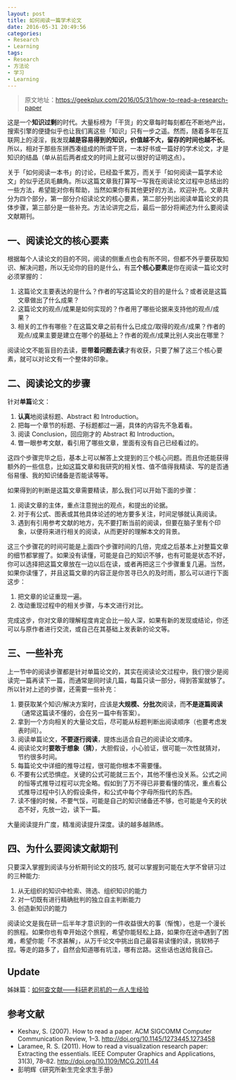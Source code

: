 ```yaml
---
layout: post
title: 如何阅读一篇学术论文
date: 2016-05-31 20:49:56
categories:
- Research
- Learning
tags:
- Research
- 方法论
- 学习
- Learning
---
```


> 原文地址：[https://geekplux.com/2016/05/31/how-to-read-a-research-paper ](https://geekplux.com/2016/05/31/how-to-read-a-research-paper)

这是一个**知识过剩**的时代。大量标榜为「干货」的文章每时每刻都在不断地产出，搜索引擎的便捷似乎也让我们离这些「知识」只有一步之遥。然而，随着多年在互联网上的浸淫，我发现**越是容易得到的知识，价值越不大，留存的时间也越不长**。所以，相对于那些东拼西凑组成的所谓干货，一本好书或一篇好的学术论文，才是知识的结晶（单从前后两者成文的时间上就可以很好的证明这点）。

关于「如何阅读一本书」的讨论，已经盈千累万，而关于「如何阅读一篇学术论文」的似乎还凤毛麟角。所以这篇文章我打算写一写我在阅读论文过程中总结出的一些方法，希望能对你有帮助，当然如果你有其他更好的方法，欢迎补充。文章共分为四个部分，第一部分介绍读论文的核心要素，第二部分列出阅读单篇论文的具体步骤，第三部分是一些补充。方法论讲完之后，最后一部分将阐述为什么要阅读文献期刊。



## 一、阅读论文的核心要素

根据每个人读论文的目的不同，阅读的侧重点也会有所不同，但都不外乎要获取知识、解决问题，所以无论你的目的是什么，有**三个核心要素**是你在阅读一篇论文时必须掌握的：

1. 这篇论文主要表达的是什么？作者的写这篇论文的目的是什么？或者说是这篇文章做出了什么成果？
2. 这篇论文的观点/成果是如何实现的？作者用了哪些论据来支持他的观点/成果？
3. 相关的工作有哪些？在这篇文章之前有什么已成立/取得的观点/成果？作者的观点/成果主要是建立在哪个的基础上？作者的观点/成果比别人突出在哪里？

阅读论文不能盲目的去读，要**带着问题去读**才有收获，只要了解了这三个核心要素，就可以对论文有一个整体的印象。






## 二、阅读论文的步骤

针对**单篇**论文：

1. **认真**地阅读标题、Abstract 和 Introduction。
2. 把每一个章节的标题、子标题都过一遍，具体的内容先不急着看。
3. 阅读 Conclusion，回应刚才的 Abstract 和 Introduction。
4. 瞥一眼参考文献，看引用了哪些文章，里面有没有自己已经看过的。

这四个步骤完毕之后，基本上可以解答上文提到的三个核心问题。而且你还能获得额外的一些信息，比如这篇文章和我研究的相关性、值不值得我精读、写的是否通俗易懂、我的知识储备是否能读等等。


如果得到的判断是这篇文章需要精读，那么我们可以开始下面的步骤：

1. 阅读文章的主体，重点注意抛出的观点，和提出的论据。
2. 对于有公式、图表或其他具体论述的地方要多关注，时间足够就认真阅读。
3. 遇到有引用参考文献的地方，先不要打断当前的阅读，但要在脑子里有个印象，以便将来进行相关的阅读，从而更好的理解本文的背景。


这三个步骤花的时间可能是上面四个步骤时间的几倍，完成之后基本上对整篇文章的细节都掌握了。如果没有读懂，可能是自己的知识不够，也有可能是状态不好，你可以选择把这篇文章放在一边以后在读，或者再把这三个步骤重复几遍。当然，如果你读懂了，并且这篇文章的内容正是你苦寻已久的及时雨，那么可以进行下面这步：

1. 把文章的论证重现一遍。
2. 改动重现过程中的相关步骤，与本文进行对比。


完成这步，你对文章的理解程度肯定会比一般人深，如果有新的发现或结论，你还可以与原作者进行交流，或自己在其基础上发表新的论文等。



## 三、一些补充

上一节中的阅读步骤都是针对单篇论文的，其实在阅读论文过程中，我们很少是阅读完一篇再读下一篇，而通常是同时读几篇，每篇只读一部分，得到答案就够了。所以针对上述的步骤，还需要一些补充：

1. 要获取某个知识/解决方案时，应该是**大规模、分批次**阅读，而**不是逐篇阅读**（通常这篇读不懂的，会在另一篇中有答案）。
2. 拿到一个方向相关的大量论文后，尽可能从标题判断出阅读顺序（也要考虑发表时间）。
3. 阅读单篇论文，**不要逐行阅读**，提炼出适合自己的阅读论文顺序。
4. 阅读论文时**要敢于想象（猜）**，大胆假设，小心验证，很可能一次性就猜对，节约很多时间。
5. 每篇论文中详细的推导过程，很可能你根本不需要懂。
6. 不要有公式恐惧症。关键的公式可能就三五个，其他不懂也没关系。公式之间的恒等式推导过程可以完全略。假如到了万不得已非要看懂的情况，重点看公式推导过程中引入的假设条件，和公式中每个字母所指代的东西。
7. 读不懂的时候，不要气馁，可能是自己的知识储备还不够，也可能是今天的状态不好，先放一边，读下一篇。

大量阅读提升广度，精准阅读提升深度。读的越多越熟练。



## 四、为什么要阅读文献期刊

只要深入掌握到阅读与分析期刊论文的技巧, 就可以掌握到可能在大学不曾研习过的三种能力:

1. 从无组织的知识中检索、筛选、组织知识的能力
2. 对一切既有进行精确批判的独立自主判断能力
3. 创造新知识的能力


阅读论文是我在研一后半年才意识到的一件收益很大的事（惭愧），也是一个漫长的旅程。如果你也有幸开始这个旅程，希望你能轻松上路，如果你在途中遇到了困难，希望你能「不求甚解」，从万千论文中挑出自己最容易读懂的读，挑软柿子捏。等走的路多了，自然会知道哪有坑洼，哪有岔路。这些话也送给我自己。


## Update

姊妹篇：[如何查文献——科研老司机的一点人生经验](https://chriszheng.science/2016/06/28/How-to-find-scientific-papers/)



## 参考文献

- Keshav, S. (2007). How to read a paper. ACM SIGCOMM Computer Communication Review, 1–3. [http://doi.org/10.1145/1273445.1273458 ](http://doi.org/10.1145/1273445.1273458)
- Laramee, R. S. (2011). How to read a visualization research paper: Extracting the essentials. IEEE Computer Graphics and Applications, 31(3), 78–82. [http://doi.org/10.1109/MCG.2011.44 ](http://doi.org/10.1109/MCG.2011.44)
- 彭明辉《研究所新生完全求生手册》

